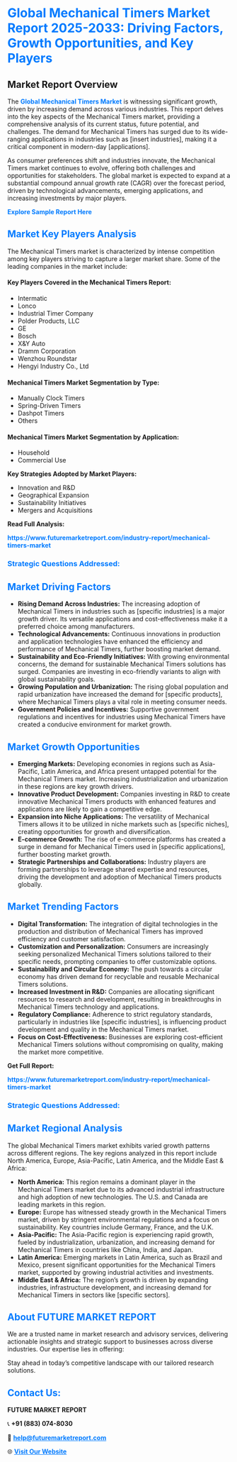 <h1 style="color: #007BFF;">Global Mechanical Timers Market Report 2025-2033: Driving Factors, Growth Opportunities, and Key Players</h1>

<section id="overview">
<h2>Market Report Overview</h2>
<p>The <a href="https://www.futuremarketreport.com/industry-report/mechanical-timers-market" style="color: #007BFF; text-decoration: none;"><strong>Global Mechanical Timers Market</strong></a> is witnessing significant growth, driven by increasing demand across various industries. This report delves into the key aspects of the Mechanical Timers market, providing a comprehensive analysis of its current status, future potential, and challenges. The demand for Mechanical Timers has surged due to its wide-ranging applications in industries such as [insert industries], making it a critical component in modern-day [applications].</p>
<p>As consumer preferences shift and industries innovate, the Mechanical Timers market continues to evolve, offering both challenges and opportunities for stakeholders. The global market is expected to expand at a substantial compound annual growth rate (CAGR) over the forecast period, driven by technological advancements, emerging applications, and increasing investments by major players.</p>
</section>

<section id="overview">
<p><a href="https://www.futuremarketreport.com/request-sample/reportId=86739" style="color: #007BFF; text-decoration: none;"><strong>Explore Sample Report Here</strong></a></p>
</section>

<section id="key-players">
<h2 style="color: #007BFF;">Market Key Players Analysis</h2>
<p>The Mechanical Timers market is characterized by intense competition among key players striving to capture a larger market share. Some of the leading companies in the market include:</p>
<h4>Key Players Covered in the Mechanical Timers Report:</h4>
<ul><li>Intermatic</li><li>Lonco</li><li>Industrial Timer Company</li><li>Polder Products, LLC</li><li>GE</li><li>Bosch</li><li>X&amp;Y Auto</li><li>Dramm Corporation</li><li>Wenzhou Roundstar</li><li>Hengyi Industry Co., Ltd</li></ul>
<h4>Mechanical Timers Market Segmentation by Type:</h4>
<ul><li>Manually Clock Timers</li><li>Spring-Driven Timers</li><li>Dashpot Timers</li><li>Others</li></ul>

<h4>Mechanical Timers Market Segmentation by Application:</h4>
<ul><li>Household</li><li>Commercial Use</li></ul>
<p><strong>Key Strategies Adopted by Market Players:</strong></p>
<ul>
<li>Innovation and R&D</li>
<li>Geographical Expansion</li>
<li>Sustainability Initiatives</li>
<li>Mergers and Acquisitions</li>
</ul>
</section>

<section>
<p><strong>Read Full Analysis: </strong></p><a href="https://www.futuremarketreport.com/industry-report/mechanical-timers-market" style="color: #007BFF; text-decoration: none;"><strong>https://www.futuremarketreport.com/industry-report/mechanical-timers-market</strong></a>
<h3 style="color: #007BFF;">Strategic Questions Addressed:</h3>
</section>

<section id="driving-factors">
<h2 style="color: #007BFF;">Market Driving Factors</h2>
<ul>
<li><strong>Rising Demand Across Industries:</strong> The increasing adoption of Mechanical Timers in industries such as [specific industries] is a major growth driver. Its versatile applications and cost-effectiveness make it a preferred choice among manufacturers.</li>
<li><strong>Technological Advancements:</strong> Continuous innovations in production and application technologies have enhanced the efficiency and performance of Mechanical Timers, further boosting market demand.</li>
<li><strong>Sustainability and Eco-Friendly Initiatives:</strong> With growing environmental concerns, the demand for sustainable Mechanical Timers solutions has surged. Companies are investing in eco-friendly variants to align with global sustainability goals.</li>
<li><strong>Growing Population and Urbanization:</strong> The rising global population and rapid urbanization have increased the demand for [specific products], where Mechanical Timers plays a vital role in meeting consumer needs.</li>
<li><strong>Government Policies and Incentives:</strong> Supportive government regulations and incentives for industries using Mechanical Timers have created a conducive environment for market growth.</li>
</ul>
</section>

<section id="growth-opportunities">
<h2 style="color: #007BFF;">Market Growth Opportunities</h2>
<ul>
<li><strong>Emerging Markets:</strong> Developing economies in regions such as Asia-Pacific, Latin America, and Africa present untapped potential for the Mechanical Timers market. Increasing industrialization and urbanization in these regions are key growth drivers.</li>
<li><strong>Innovative Product Development:</strong> Companies investing in R&D to create innovative Mechanical Timers products with enhanced features and applications are likely to gain a competitive edge.</li>
<li><strong>Expansion into Niche Applications:</strong> The versatility of Mechanical Timers allows it to be utilized in niche markets such as [specific niches], creating opportunities for growth and diversification.</li>
<li><strong>E-commerce Growth:</strong> The rise of e-commerce platforms has created a surge in demand for Mechanical Timers used in [specific applications], further boosting market growth.</li>
<li><strong>Strategic Partnerships and Collaborations:</strong> Industry players are forming partnerships to leverage shared expertise and resources, driving the development and adoption of Mechanical Timers products globally.</li>
</ul>
</section>

<section id="trending-factors">
<h2 style="color: #007BFF;">Market Trending Factors</h2>
<ul>
<li><strong>Digital Transformation:</strong> The integration of digital technologies in the production and distribution of Mechanical Timers has improved efficiency and customer satisfaction.</li>
<li><strong>Customization and Personalization:</strong> Consumers are increasingly seeking personalized Mechanical Timers solutions tailored to their specific needs, prompting companies to offer customizable options.</li>
<li><strong>Sustainability and Circular Economy:</strong> The push towards a circular economy has driven demand for recyclable and reusable Mechanical Timers solutions.</li>
<li><strong>Increased Investment in R&D:</strong> Companies are allocating significant resources to research and development, resulting in breakthroughs in Mechanical Timers technology and applications.</li>
<li><strong>Regulatory Compliance:</strong> Adherence to strict regulatory standards, particularly in industries like [specific industries], is influencing product development and quality in the Mechanical Timers market.</li>
<li><strong>Focus on Cost-Effectiveness:</strong> Businesses are exploring cost-efficient Mechanical Timers solutions without compromising on quality, making the market more competitive.</li>
</ul>
</section>

<section>
<p><strong>Get Full Report: </strong></p><a href="https://www.futuremarketreport.com/industry-report/mechanical-timers-market" style="color: #007BFF; text-decoration: none;"><strong>https://www.futuremarketreport.com/industry-report/mechanical-timers-market</strong></a>
<h3 style="color: #007BFF;">Strategic Questions Addressed:</h3>
</section>


<section id="regional-analysis">
<h2 style="color: #007BFF;">Market Regional Analysis</h2>
<p>The global Mechanical Timers market exhibits varied growth patterns across different regions. The key regions analyzed in this report include North America, Europe, Asia-Pacific, Latin America, and the Middle East & Africa:</p>
<ul>
<li><strong>North America:</strong> This region remains a dominant player in the Mechanical Timers market due to its advanced industrial infrastructure and high adoption of new technologies. The U.S. and Canada are leading markets in this region.</li>
<li><strong>Europe:</strong> Europe has witnessed steady growth in the Mechanical Timers market, driven by stringent environmental regulations and a focus on sustainability. Key countries include Germany, France, and the U.K.</li>
<li><strong>Asia-Pacific:</strong> The Asia-Pacific region is experiencing rapid growth, fueled by industrialization, urbanization, and increasing demand for Mechanical Timers in countries like China, India, and Japan.</li>
<li><strong>Latin America:</strong> Emerging markets in Latin America, such as Brazil and Mexico, present significant opportunities for the Mechanical Timers market, supported by growing industrial activities and investments.</li>
<li><strong>Middle East & Africa:</strong> The region’s growth is driven by expanding industries, infrastructure development, and increasing demand for Mechanical Timers in sectors like [specific sectors].</li>
</ul>
</section>

<footer>
<h2 style="color: #007BFF;">About FUTURE MARKET REPORT</h2>
<p>We are a trusted name in market research and advisory services, delivering actionable insights and strategic support to businesses across diverse industries. Our expertise lies in offering:</p>

<p>Stay ahead in today’s competitive landscape with our tailored research solutions.</p>

<h2 style="color: #007BFF;">Contact Us:</h2>
<p><strong>FUTURE MARKET REPORT</strong></p>
<p>📞 <strong>+91 (883) 074-8030</strong></p>
<p>📧 <strong><a href="mailto:help@futuremarketreport.com" style="color: #007BFF;">help@futuremarketreport.com</a></strong></p>
<p>🌐 <strong><a href="https://www.futuremarketreport.com/" style="color: #007BFF;">Visit Our Website</a></strong></p>
</footer>